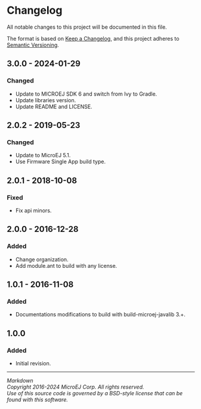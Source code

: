# Changelog

All notable changes to this project will be documented in this file.

The format is based on [Keep a Changelog](https://keepachangelog.com/en/1.0.0/),
and this project adheres to [Semantic Versioning](https://semver.org/spec/v2.0.0.html).

## 3.0.0 - 2024-01-29

### Changed

- Update to MICROEJ SDK 6 and switch from Ivy to Gradle.
- Update libraries version.
- Update README and LICENSE.

## 2.0.2 - 2019-05-23

### Changed

  - Update to MicroEJ 5.1.
  - Use Firmware Single App build type.
  
## 2.0.1 - 2018-10-08

### Fixed

  - Fix api minors.
  
## 2.0.0 - 2016-12-28

### Added

  - Change organization.
  - Add module.ant to build with any license.

## 1.0.1 - 2016-11-08

### Added

  - Documentations modifications to build with build-microej-javalib 3.+.
  
## 1.0.0

### Added

  - Initial revision.

---  
_Markdown_   
_Copyright 2016-2024 MicroEJ Corp. All rights reserved._  
_Use of this source code is governed by a BSD-style license that can be found with this software._